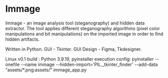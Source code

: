 # Immage

Immage - an image analysis tool (steganography) and hidden data extractor. The tool applies different steganography algorithms (pixel color manipulations and bit manipulations) on the imported image in order to find hidden artifacts.

Written in Python. 
GUI - Tkinter.
GUI Design - Figma, Tkdesigner.


Linux v0.1 build : Python 3.9.19, 
pyinstaller execution config: pyinstaller --onefile --name immage --hidden-import='PIL._tkinter_finder' --add-data "assets/*.png:assets/" immage_app.py

